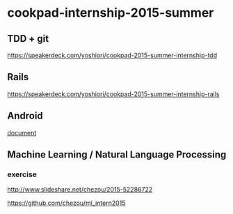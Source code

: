 # cookpad-internship-2015-summer

## TDD + git

https://speakerdeck.com/yoshiori/cookpad-2015-summer-internship-tdd

## Rails

https://speakerdeck.com/yoshiori/cookpad-2015-summer-internship-rails

## Android

<a href="./android.md">document</a>

## Machine Learning / Natural Language Processing

### exercise

http://www.slideshare.net/chezou/2015-52286722

https://github.com/chezou/ml_intern2015

